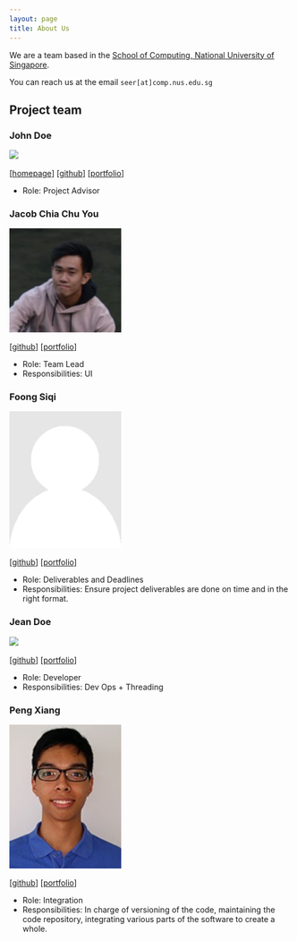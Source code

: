 ```yaml
---
layout: page
title: About Us
---
```


We are a team based in the [School of Computing, National University of Singapore](http://www.comp.nus.edu.sg).

You can reach us at the email `seer[at]comp.nus.edu.sg`

## Project team

### John Doe

<img src="images/johndoe.png" width="200px">

[[homepage](http://www.comp.nus.edu.sg/~damithch)]
[[github](https://github.com/johndoe)]
[[portfolio](team/johndoe.md)]

* Role: Project Advisor

### Jacob Chia Chu You

<img src="images/chuyouchia.png" width="200px">

[[github](http://github.com/chuyouchia)]
[[portfolio](team/chuyouchia.md)]

* Role: Team Lead
* Responsibilities: UI

### Foong Siqi

<img src="images/foongsq.png" width="200px">

[[github](http://github.com/foongsq)]
[[portfolio](team/foongsq.md)]

* Role: Deliverables and Deadlines
* Responsibilities: Ensure project deliverables are done on time and in the right format.

### Jean Doe

<img src="images/johndoe.png" width="200px">

[[github](http://github.com/johndoe)]
[[portfolio](team/johndoe.md)]

* Role: Developer
* Responsibilities: Dev Ops + Threading

### Peng Xiang

<img src="images/pengxiangg.png" width="200px">

[[github](http://https://github.com/pengxiangg)]
[[portfolio](team/pengxiangg.md)]

* Role: Integration
* Responsibilities: In charge of versioning of the code, maintaining the code repository, 
integrating various parts of the software to create a whole.
